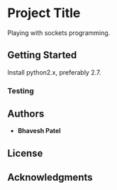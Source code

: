 # Project Title
Playing with sockets programming.

## Getting Started

Install python2.x, preferably 2.7.

### Testing

## Authors

* **Bhavesh Patel**

## License

## Acknowledgments
